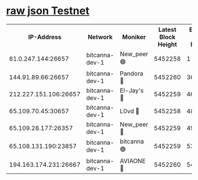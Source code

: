 [raw json Testnet](https://rpc-check.bcat.stavr.tech/bcat/rpc-bcat-result.json)
=


<table><tr><th>IP-Address</th><th>Network</th><th>Moniker</th><th>Latest Block Height</th><th>Earliest Block Height</th><th>Catching Up</th><th>Tx Index</th><th>Voting Power</th><th>Scan Time</th></tr><tr><td>81.0.247.144:26657</td><td>bitcanna-dev-1</td><td>New_peer 🟢</td><td>5452258</td><td>1</td><td>False</td><td>on</td><td>0</td><td>2023-12-11T03:00:54.676449078UTC</td></tr><tr><td>144.91.89.66:26657</td><td>bitcanna-dev-1</td><td>Pandora 🔴</td><td>5452260</td><td>3675711</td><td>False</td><td>on</td><td>2096387</td><td>2023-12-11T03:01:04.501696594UTC</td></tr><tr><td>212.227.151.106:26657</td><td>bitcanna-dev-1</td><td>El-Jay's 🔴</td><td>5452259</td><td>4670391</td><td>False</td><td>on</td><td>2240570</td><td>2023-12-11T03:01:01.445146415UTC</td></tr><tr><td>65.109.70.45:30657</td><td>bitcanna-dev-1</td><td>L0vd 🔴</td><td>5452258</td><td>4828155</td><td>False</td><td>on</td><td>7920</td><td>2023-12-11T03:00:55.035950974UTC</td></tr><tr><td>65.109.28.177:26357</td><td>bitcanna-dev-1</td><td>New_peer 🔴</td><td>5452259</td><td>4952911</td><td>False</td><td>on</td><td>2237067</td><td>2023-12-11T03:01:01.771924050UTC</td></tr><tr><td>65.108.131.190:23857</td><td>bitcanna-dev-1</td><td>bitcanna 🟢</td><td>5452259</td><td>5352259</td><td>False</td><td>off</td><td>0</td><td>2023-12-11T03:01:02.094659394UTC</td></tr><tr><td>194.163.174.231:26667</td><td>bitcanna-dev-1</td><td>AVIAONE 🔴</td><td>5452260</td><td>5449651</td><td>False</td><td>on</td><td>1949865</td><td>2023-12-11T03:01:06.926978072UTC</td></tr></table>
